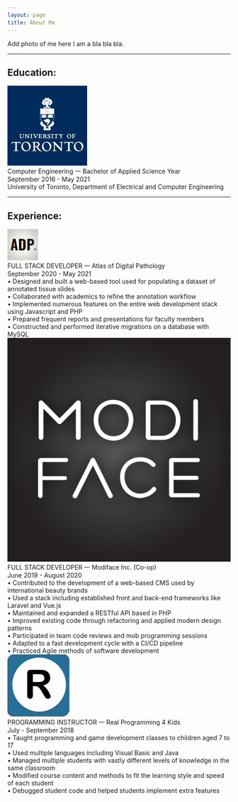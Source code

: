 ```yaml
---
layout: page
title: About Me
---
```

Add photo of me here
I am a bla bla bla.
<hr>

## Education:

<div class="work-container">
  <div class="work-title">
    <img class="work-icon" src="/../images/uoft.png">
    <div class="work-title-left"> Computer Engineering 𑁋 Bachelor of Applied Science Year</div>
    <div class="work-title-right">September 2016 - May 2021</div>
  </div>
  <div class="work-line">University of Toronto, Department of Electrical and Computer Engineering</div>
</div>
<hr>

## Experience:
<div class="work-container">
  <div class="work-title">
    <img class="work-icon" src="/../images/adp.png">
    <div class="work-title-left"> FULL STACK DEVELOPER 𑁋 Atlas of Digital Pathology</div>
    <div class="work-title-right">September 2020 - May 2021</div>
  </div>
  <div class="work-line">• Designed and built a web-based tool used for populating a dataset of annotated tissue slides</div>
  <div class="work-line">• Collaborated with academics to refine the annotation workflow</div>
  <div class="work-line">• Implemented numerous features on the entire web development stack using Javascript and PHP</div>
  <div class="work-line">• Prepared frequent reports and presentations for faculty members</div>
  <div class="work-line">• Constructed and performed iterative migrations on a database with MySQL</div>
</div>

<div class="work-container">
  <div class="work-title">
    <img class="work-icon" src="/../images/modiface.png">
    <div class="work-title-left"> FULL STACK DEVELOPER 𑁋 Modiface Inc. (Co-op)</div>
    <div class="work-title-right">June 2019 - August 2020</div>
  </div>
  <div class="work-line">• Contributed to the development of a web-based CMS used by international beauty brands</div>
  <div class="work-line">• Used a stack including established front and back-end frameworks like Laravel and Vue.js</div>
  <div class="work-line">• Maintained and expanded a RESTful API based in PHP</div>
  <div class="work-line">• Improved existing code through refactoring and applied modern design patterns</div>
  <div class="work-line">• Participated in team code reviews and mob programming sessions</div>
  <div class="work-line">• Adapted to a fast development cycle with a CI/CD pipeline</div>
  <div class="work-line">• Practiced Agile methods of software development</div>
</div>

<div class="work-container">
  <div class="work-title">
    <img class="work-icon" src="/../images/rp4k.jpg">
    <div class="work-title-left"> PROGRAMMING INSTRUCTOR 𑁋 Real Programming 4 Kids</div>
    <div class="work-title-right">July - September 2018</div>
  </div>
  <div class="work-line">• Taught programming and game development classes to children aged 7 to 17</div>
  <div class="work-line">• Used multiple languages including Visual Basic and Java</div>
  <div class="work-line">• Managed multiple students with vastly different levels of knowledge in the same classroom</div>
  <div class="work-line">• Modified course content and methods to fit the learning style and speed of each student</div>
  <div class="work-line">• Debugged student code and helped students implement extra features</div>
</div>
